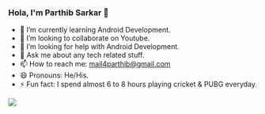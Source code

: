 ### Hola, I'm Parthib Sarkar 👋

- 🌱 I’m currently learning Android Development.
- 👯 I’m looking to collaborate on Youtube.
- 🤔 I’m looking for help with Android Development.
- 💬 Ask me about any tech related stuff.
- 📫 How to reach me: mail4parthib@gmail.com
- 😄 Pronouns: He/His.
- ⚡ Fun fact: I spend almost 6 to 8 hours playing cricket & PUBG everyday.
<!--
- 🔭 I’m currently working on ...
-->


<a href="https://www.linkedin.com/in/parthib-sarkar-05855b1a1" target="_blank"> <i class="fab fa-linkedin-in"></i></a>
<a href="https://www.instagram.com/itsparthib/" target="_blank"><i class="fa fa-instagram" aria-hidden="true"></i></a>
<a href="https://www.facebook.com/itsparthib2512/" target="_blank"><i class="fa fa-facebook"></i></a>
<a href="https://twitter.com/KumarParthib" target="_blank"><i class="fa fa-twitter" aria-hidden="true"></i></a>
<a href="https://youtu.be/R534mYeGj2o" target="_blank"><i class="fa fa-youtube" aria-hidden="true"></i></a>
<a href="https://github.com/ParthibOP" target="_blank"><i class="fa fa-github" aria-hidden="true"></i></a>

<img src="https://github-readme-stats.vercel.app/api?username=lucy2512&&show_icons=true&title_color=ffffff&icon_color=bb2acf&text_color=daf7dc&bg_color=151515">

